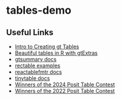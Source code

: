 
# tables-demo

<!-- badges: start -->
<!-- badges: end -->

## Useful Links

* [Intro to Creating gt Tables](https://gt.rstudio.com/articles/gt.html)
* [Beautiful tables in R with gtExtras](https://themockup.blog/posts/2022-06-13-gtextras-cran/)
* [gtsummary docs](https://www.danieldsjoberg.com/gtsummary/)
* [rectable examples](https://glin.github.io/reactable/articles/examples.html)
* [reactablefmtr docs](https://kcuilla.github.io/reactablefmtr/)
* [tinytable docs](https://vincentarelbundock.github.io/tinytable/)
* [Winners of the 2024 Posit Table Contest](https://posit.co/blog/2024-table-contest-winners/)
* [Winners of the 2022 Posit Table Contest](https://posit.co/blog/winners-of-the-2022-table-contest/)

